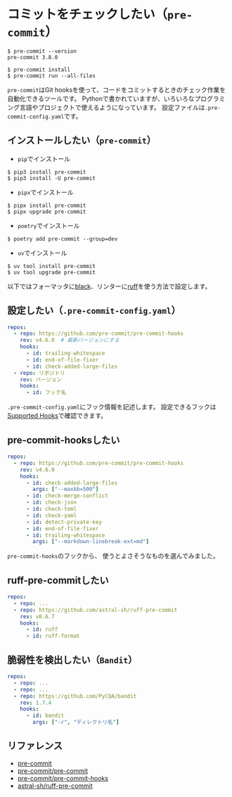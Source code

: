 # コミットをチェックしたい（``pre-commit``）

```console
$ pre-commit --version
pre-commit 3.8.0

$ pre-commit install
$ pre-commit run --all-files
```

`pre-commit`はGit hooksを使って、コードをコミットするときのチェック作業を自動化できるツールです。
Pythonで書かれていますが、いろいろなプログラミング言語やプロジェクトで使えるようになっています。
設定ファイルは`.pre-commit-config.yaml`です。

## インストールしたい（`pre-commit`）

- `pip`でインストール

```console
$ pip3 install pre-commit
$ pip3 install -U pre-commit
```

- `pipx`でインストール

```console
$ pipx install pre-commit
$ pipx upgrade pre-commit
```

- `poetry`でインストール

```console
$ poetry add pre-commit --group=dev
```

- `uv`でインストール

```console
$ uv tool install pre-commit
$ uv tool upgrade pre-commit
```

以下ではフォーマッタに[black](./python-black.md)、リンターに[ruff](./python-ruff.md)を使う方法で設定します。

## 設定したい（`.pre-commit-config.yaml`）

```yaml
repos:
  - repo: https://github.com/pre-commit/pre-commit-hooks
    rev: v4.6.0  # 最新バージョンにする
    hooks:
      - id: trailing-whitespace
      - id: end-of-file-fixer
      - id: check-added-large-files
  - repo: リポジトリ
    rev: バージョン
    hooks:
      - id: フック名
```

`.pre-commit-config.yaml`にフック情報を記述します。
設定できるフックは[Supported Hooks](https://pre-commit.com/hooks.html)で確認できます。

## pre-commit-hooksしたい

```yaml
repos:
  - repo: https://github.com/pre-commit/pre-commit-hooks
    rev: v4.6.0
    hooks:
      - id: check-added-large-files
        args: ["--maxkb=500"]
      - id: check-merge-conflict
      - id: check-json
      - id: check-toml
      - id: check-yaml
      - id: detect-private-key
      - id: end-of-file-fixer
      - id: trailing-whitespace
        args: ["--markdown-linebreak-ext=md"]
```

`pre-commit-hooks`のフックから、
使うとよさそうなものを選んでみました。

## ruff-pre-commitしたい

```yaml
repos:
  - repo: ...
  - repo: https://github.com/astral-sh/ruff-pre-commit
    rev: v0.6.7
    hooks:
      - id: ruff
      - id: ruff-format
```

## 脆弱性を検出したい（`Bandit`）

```yaml
repos:
  - repo: ...
  - repo: ...
  - repo: https://github.com/PyCQA/bandit
    rev: 1.7.4
    hooks:
      - id: bandit
        args: ["-r", "ディレクトリ名"]
```

## リファレンス

- [pre-commit](https://pre-commit.com/)
- [pre-commit/pre-commit](https://github.com/pre-commit/pre-commit)
- [pre-commit/pre-commit-hooks](https://github.com/pre-commit/pre-commit-hooks)
- [astral-sh/ruff-pre-commit](https://github.com/astral-sh/ruff-pre-commit)

